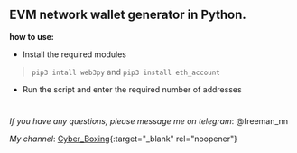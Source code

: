 
## EVM network wallet generator in Python.

**how to use:**


 - Install the required modules

> `pip3 intall web3py` and  `pip3 install eth_account`

 - Run the script and enter the required number of addresses
# 

*If you have any questions, please message me on telegram*: @freeman_nn 

*My channel*: [Cyber_Boxing](https:/t.me/Cyber_Boxing){:target="_blank" rel="noopener"}
